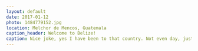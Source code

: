 ```yaml
---
layout: default
date: 2017-01-12
photo: 1484779152.jpg
location: Melchor de Mencos, Guatemala
caption_header: Welcome to Belize!
caption: Nice joke, yes I have been to that country. Not even day, just crossed it to reach Mexico as soon as possible haha!
---
```

